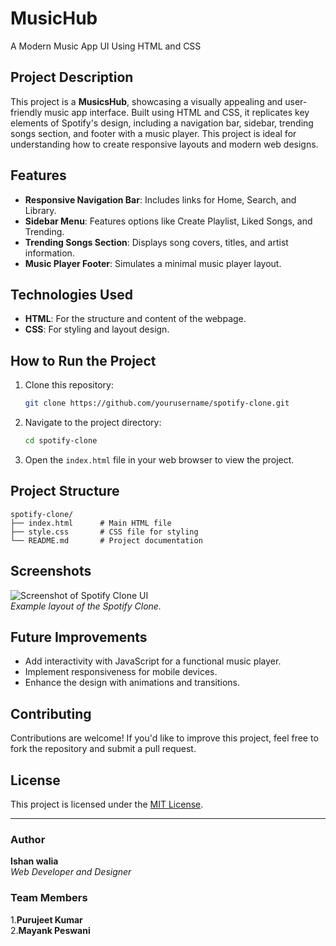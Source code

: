 # MusicHub
A Modern Music App UI Using HTML and CSS

## Project Description
This project is a **MusicsHub**, showcasing a visually appealing and user-friendly music app interface. Built using HTML and CSS, it replicates key elements of Spotify's design, including a navigation bar, sidebar, trending songs section, and footer with a music player. This project is ideal for understanding how to create responsive layouts and modern web designs.

## Features
- **Responsive Navigation Bar**: Includes links for Home, Search, and Library.
- **Sidebar Menu**: Features options like Create Playlist, Liked Songs, and Trending.
- **Trending Songs Section**: Displays song covers, titles, and artist information.
- **Music Player Footer**: Simulates a minimal music player layout.

## Technologies Used
- **HTML**: For the structure and content of the webpage.
- **CSS**: For styling and layout design.

## How to Run the Project
1. Clone this repository:
   ```bash
   git clone https://github.com/yourusername/spotify-clone.git
   ```
2. Navigate to the project directory:
   ```bash
   cd spotify-clone
   ```
3. Open the `index.html` file in your web browser to view the project.

## Project Structure
```
spotify-clone/
├── index.html      # Main HTML file
├── style.css       # CSS file for styling
└── README.md       # Project documentation
```

## Screenshots
![Screenshot of Spotify Clone UI](https://via.placeholder.com/800x400)  
*Example layout of the Spotify Clone.*

## Future Improvements
- Add interactivity with JavaScript for a functional music player.
- Implement responsiveness for mobile devices.
- Enhance the design with animations and transitions.

## Contributing
Contributions are welcome! If you'd like to improve this project, feel free to fork the repository and submit a pull request.

## License
This project is licensed under the [MIT License](LICENSE).

---

### Author
**Ishan walia**  
*Web Developer and Designer*  
### Team Members<br>
1.**Purujeet Kumar** <br>
2.**Mayank Peswani** <br>
